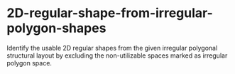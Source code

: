 # 2D-regular-shape-from-irregular-polygon-shapes
Identify the usable 2D regular shapes from the given irregular polygonal structural layout by excluding the non-utilizable spaces marked as irregular polygon space.
